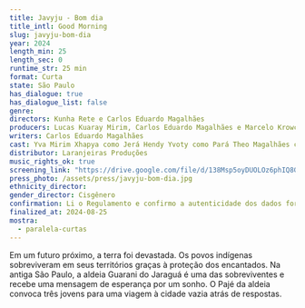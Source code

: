 ```yaml
---
title: Javyju - Bom dia
title_intl: Good Morning
slug: javyju-bom-dia
year: 2024
length_min: 25
length_sec: 0
runtime_str: 25 min
format: Curta
state: São Paulo
has_dialogue: true
has_dialogue_list: false
genre: 
directors: Kunha Rete e Carlos Eduardo Magalhães
producers: Lucas Kuaray Mirim, Carlos Eduardo Magalhães e Marcelo Krowczuk
writers: Carlos Eduardo Magalhães
cast: Yva Mirim Xhapya como Jerá Hendy Yvoty como Pará Theo Magalhães como Werá Karaí Yapuã como Xeramõi
distributor: Laranjeiras Produções
music_rights_ok: true
screening_link: "https://drive.google.com/file/d/138Msp5oyDUOLOz6phIQ8GpOVZw9g9esm/view?usp=share_link"
press_photo: /assets/press/javyju-bom-dia.jpg
ethnicity_director: 
gender_director: Cisgênero
confirmation: Li o Regulamento e confirmo a autenticidade dos dados fornecido nesta ficha de inscrição.
finalized_at: 2024-08-25
mostra:
  - paralela-curtas
---
```


Em um futuro próximo, a terra foi devastada. Os povos indígenas sobreviveram em seus territórios graças à proteção dos encantados. Na antiga São Paulo, a aldeia Guarani do Jaraguá é uma das sobreviventes e recebe uma mensagem de esperança por um sonho. O Pajé da aldeia convoca três jovens para uma viagem à cidade vazia atrás de respostas.
